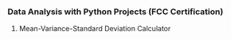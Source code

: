 ### Data Analysis with Python Projects (FCC Certification)
1) Mean-Variance-Standard Deviation Calculator
